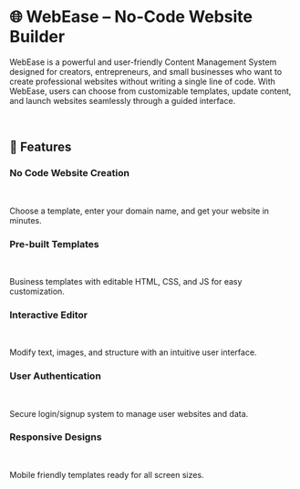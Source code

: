 # 🌐 WebEase – No-Code Website Builder
<p>
WebEase is a powerful and user-friendly Content Management System designed for creators, entrepreneurs, and small businesses who want to create professional websites without writing a single line of code. With WebEase, users can choose from customizable templates, update content, and launch websites seamlessly through a guided interface.
</p>

</br>

<h2>🚀 Features </h2>

<h3>No Code Website Creation</h3> </br>
<p>Choose a template, enter your domain name, and get your website in minutes.</p>

<h3>Pre-built Templates </h3> </br>
<p>Business templates with editable HTML, CSS, and JS for easy customization.</p>

<h3>Interactive Editor</h3> </br>
<p>Modify text, images, and structure with an intuitive user interface. </p>

<h3>User Authentication</h3> </br>
<p>Secure login/signup system to manage user websites and data.</p>

<h3>Responsive Designs</h3> </br>
<p>Mobile friendly templates ready for all screen sizes.</p>
